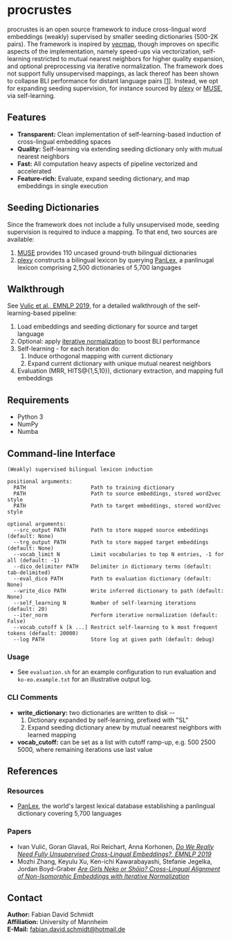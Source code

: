 # procrustes

procrustes is an open source framework to induce cross-lingual word embeddings (weakly) supervised by smaller seeding dictionaries (500-2K pairs). The framework is inspired by [vecmap](https://github.com/artetxem/vecmap), though improves on specific aspects of the implementation, namely speed-ups via vectorization, self-learning restricted to mutual nearest neighbors for higher quality expansion, and optional preprocessing via iterative normalization. The framework does not support fully unsupervised mappings, as lack thereof has been shown to collapse BLI performance for distant language pairs [[1](https://arxiv.org/pdf/1909.01638.pdf)]. Instead, we opt for expanding seeding supervision, for instance sourced by [plexy](https://github.com/fdschmidt93/plexy) or [MUSE](https://github.com/facebookresearch/MUSE), via self-learning.

## Features

* **Transparent:** Clean implementation of self-learning-based induction of cross-lingual embedding spaces
* **Quality:** Self-learning via extending seeding dictionary only with mutual nearest neighbors
* **Fast:** All computation heavy aspects of pipeline vectorized and accelerated
* **Feature-rich:** Evaluate, expand seeding dictionary, and map embeddings in single execution

## Seeding Dictionaries

Since the framework does not include a fully unsupervised mode, seeding supervision is required to induce a mapping. To that end, two sources are available:

1. [MUSE](https://github.com/facebookresearch/MUSE) provides 110 uncased ground-truth bilingual dictionaries
2. [plexy](https://github.com/fdschmidt93/plexy) constructs a bilingual lexicon by querying [PanLex](https://panlex.org/), a panlinugal lexicon comprising 2,500 dictionaries of 5,700 languages

## Walkthrough
See [Vulic et al., EMNLP 2019,](https://arxiv.org/pdf/1909.01638.pdf) for a detailed walkthrough of the self-learning-based pipeline:

1. Load embeddings and seeding dictionary for source and target language
2. Optional: apply [iterative normalization](https://arxiv.org/pdf/1906.01622.pdf) to boost BLI performance
3. Self-learning - for each iteration do: 
    1. Induce orthogonal mapping with current dictionary 
    2. Expand current dictionary with unique mutual nearest neighbors
5. Evaluation (MRR, HITS@{1,5,10}), dictionary extraction, and mapping full embeddings


## Requirements

* Python 3
* NumPy
* Numba

## Command-line Interface

```
(Weakly) supervised bilingual lexicon induction

positional arguments:
  PATH                     Path to training dictionary
  PATH                     Path to source embeddings, stored word2vec style
  PATH                     Path to target embeddings, stored word2vec style

optional arguments:
  --src_output PATH        Path to store mapped source embeddings (default: None)
  --trg_output PATH        Path to store mapped target embeddings (default: None)
  --vocab_limit N          Limit vocabularies to top N entries, -1 for all (default: -1)
  --dico_delimiter PATH    Delimiter in dictionary terms (default: tab-delimited)
  --eval_dico PATH         Path to evaluation dictionary (default: None)
  --write_dico PATH        Write inferred dictionary to path (default: None)
  --self_learning N        Number of self-learning iterations (default: 20)
  --iter_norm              Perform iterative normalization (default: False)
  --vocab_cutoff k [k ...] Restrict self-learning to k most frequent tokens (default: 20000)
  --log PATH               Store log at given path (default: debug)
```
### Usage
* See `evaluation.sh` for an example configuration to run evaluation and `ko-eo.example.txt` for an illustrative output log.

### CLI Comments 
* **write_dictionary:** two dictionaries are written to disk -- 
    1. Dictionary expanded by self-learning, prefixed with "SL"
    2. Expand seeding dictionary anew by mutual neearest neighbors with learned mapping
* **vocab_cutoff:** can be set as a list with cutoff ramp-up, e.g. 500 2500 5000, where remaining iterations use last value

## References
 
### Resources
* [PanLex](https://panlex.org/), the world's largest lexical database establishing a panlingual dictionary covering 5,700 languages

### Papers
* Ivan Vulić, Goran Glavaš, Roi Reichart, Anna Korhonen, [*Do We Really Need Fully Unsupervised Cross-Lingual Embeddings?, EMNLP 2019*](https://arxiv.org/abs/1909.01638)
* Mozhi Zhang, Keyulu Xu, Ken-ichi Kawarabayashi, Stefanie Jegelka, Jordan Boyd-Graber [*Are Girls Neko or Shōjo? Cross-Lingual Alignment of Non-Isomorphic Embeddings with Iterative Normalization*](https://arxiv.org/abs/1909.01638)

## Contact

**Author:** Fabian David Schmidt\
**Affiliation:** University of Mannheim\
**E-Mail:** fabian.david.schmidt@hotmail.de
